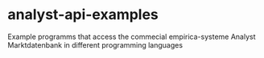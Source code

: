 # analyst-api-examples
Example programms that access the commecial empirica-systeme Analyst Marktdatenbank in different programming languages
